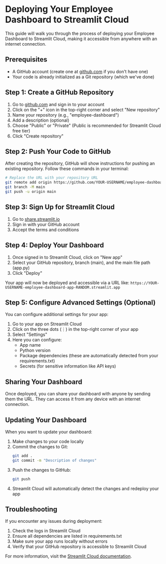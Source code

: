 # Deploying Your Employee Dashboard to Streamlit Cloud

This guide will walk you through the process of deploying your Employee Dashboard to Streamlit Cloud, making it accessible from anywhere with an internet connection.

## Prerequisites

- A GitHub account (create one at [github.com](https://github.com/signup) if you don't have one)
- Your code is already initialized as a Git repository (which we've done)

## Step 1: Create a GitHub Repository

1. Go to [github.com](https://github.com) and sign in to your account
2. Click on the "+" icon in the top-right corner and select "New repository"
3. Name your repository (e.g., "employee-dashboard")
4. Add a description (optional)
5. Choose "Public" or "Private" (Public is recommended for Streamlit Cloud free tier)
6. Click "Create repository"

## Step 2: Push Your Code to GitHub

After creating the repository, GitHub will show instructions for pushing an existing repository. Follow these commands in your terminal:

```bash
# Replace the URL with your repository URL
git remote add origin https://github.com/YOUR-USERNAME/employee-dashboard.git
git branch -M main
git push -u origin main
```

## Step 3: Sign Up for Streamlit Cloud

1. Go to [share.streamlit.io](https://share.streamlit.io/)
2. Sign in with your GitHub account
3. Accept the terms and conditions

## Step 4: Deploy Your Dashboard

1. Once signed in to Streamlit Cloud, click on "New app"
2. Select your GitHub repository, branch (main), and the main file path (app.py)
3. Click "Deploy"

Your app will now be deployed and accessible via a URL like: `https://YOUR-USERNAME-employee-dashboard-app-RANDOM.streamlit.app`

## Step 5: Configure Advanced Settings (Optional)

You can configure additional settings for your app:

1. Go to your app on Streamlit Cloud
2. Click on the three dots (⋮) in the top-right corner of your app
3. Select "Settings"
4. Here you can configure:
   - App name
   - Python version
   - Package dependencies (these are automatically detected from your requirements.txt)
   - Secrets (for sensitive information like API keys)

## Sharing Your Dashboard

Once deployed, you can share your dashboard with anyone by sending them the URL. They can access it from any device with an internet connection.

## Updating Your Dashboard

When you want to update your dashboard:

1. Make changes to your code locally
2. Commit the changes to Git:
   ```bash
   git add .
   git commit -m "Description of changes"
   ```
3. Push the changes to GitHub:
   ```bash
   git push
   ```
4. Streamlit Cloud will automatically detect the changes and redeploy your app

## Troubleshooting

If you encounter any issues during deployment:

1. Check the logs in Streamlit Cloud
2. Ensure all dependencies are listed in requirements.txt
3. Make sure your app runs locally without errors
4. Verify that your GitHub repository is accessible to Streamlit Cloud

For more information, visit the [Streamlit Cloud documentation](https://docs.streamlit.io/streamlit-cloud).
